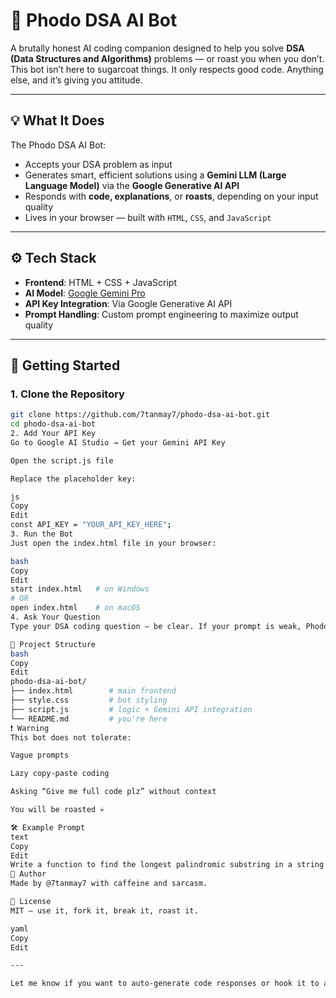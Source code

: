# 🧠 Phodo DSA AI Bot

A brutally honest AI coding companion designed to help you solve **DSA (Data Structures and Algorithms)** problems — or roast you when you don’t.  
This bot isn’t here to sugarcoat things. It only respects good code. Anything else, and it’s giving you attitude.

---

## 💡 What It Does

The Phodo DSA AI Bot:
- Accepts your DSA problem as input
- Generates smart, efficient solutions using a **Gemini LLM (Large Language Model)** via the **Google Generative AI API**
- Responds with **code, explanations**, or **roasts**, depending on your input quality
- Lives in your browser — built with `HTML`, `CSS`, and `JavaScript`

---

## ⚙️ Tech Stack

- **Frontend**: HTML + CSS + JavaScript  
- **AI Model**: [Google Gemini Pro](https://ai.google.dev/)
- **API Key Integration**: Via Google Generative AI API
- **Prompt Handling**: Custom prompt engineering to maximize output quality

---

## 🚀 Getting Started

### 1. Clone the Repository

```bash
git clone https://github.com/7tanmay7/phodo-dsa-ai-bot.git
cd phodo-dsa-ai-bot
2. Add Your API Key
Go to Google AI Studio → Get your Gemini API Key

Open the script.js file

Replace the placeholder key:

js
Copy
Edit
const API_KEY = "YOUR_API_KEY_HERE";
3. Run the Bot
Just open the index.html file in your browser:

bash
Copy
Edit
start index.html   # on Windows
# OR
open index.html    # on macOS
4. Ask Your Question
Type your DSA coding question — be clear. If your prompt is weak, Phodo will let you know.

📁 Project Structure
bash
Copy
Edit
phodo-dsa-ai-bot/
├── index.html        # main frontend
├── style.css         # bot styling
├── script.js         # logic + Gemini API integration
└── README.md         # you're here
❗ Warning
This bot does not tolerate:

Vague prompts

Lazy copy-paste coding

Asking “Give me full code plz” without context

You will be roasted 💀

🛠️ Example Prompt
text
Copy
Edit
Write a function to find the longest palindromic substring in a string using Dynamic Programming
👾 Author
Made by @7tanmay7 with caffeine and sarcasm.

📜 License
MIT — use it, fork it, break it, roast it.

yaml
Copy
Edit

---

Let me know if you want to auto-generate code responses or hook it to a real-time backend.







